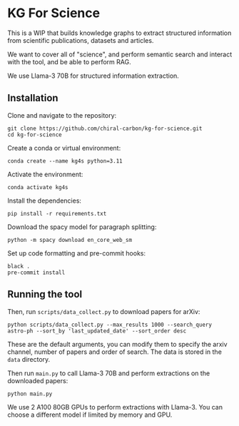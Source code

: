 # KG For Science

This is a WIP that builds knowledge graphs to extract structured information from scientific publications, datasets and articles. 

We want to cover all of "science", and perform semantic search and interact with the tool, and be able to perform RAG. 

We use Llama-3 70B for structured information extraction. 

## Installation 

Clone and navigate to the repository:
```
git clone https://github.com/chiral-carbon/kg-for-science.git
cd kg-for-science
```
Create a conda or virtual environment:
```
conda create --name kg4s python=3.11
```
Activate the environment:
```
conda activate kg4s
```
Install the dependencies:
```
pip install -r requirements.txt
```
Download the spacy model for paragraph splitting:
```
python -m spacy download en_core_web_sm
```
Set up code formatting and pre-commit hooks:
```
black .
pre-commit install
```

## Running the tool

Then, run `scripts/data_collect.py` to download papers for arXiv:
```
python scripts/data_collect.py --max_results 1000 --search_query astro-ph --sort_by 'last_updated_date' --sort_order desc 
```

These are the default arguments, you can modify them to specify the arxiv channel, number of papers and order of search. The data is stored in the `data` directory.

Then run `main.py` to call Llama-3 70B and perform extractions on the downloaded papers:
```
python main.py
```

We use 2 A100 80GB GPUs to perform extractions with Llama-3. You can choose a different model if limited by memory and GPU. 